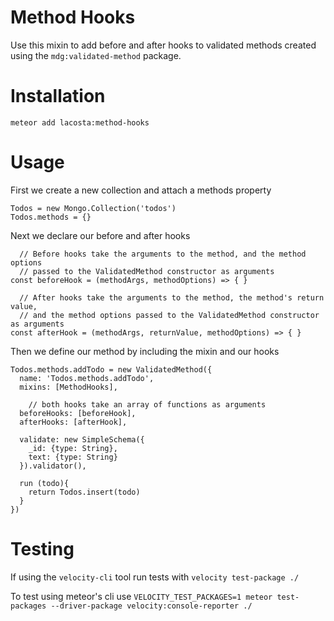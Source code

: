 # Method Hooks

Use this mixin to add before and after hooks to validated methods created using
the `mdg:validated-method` package.

# Installation

`meteor add lacosta:method-hooks`

# Usage

First we create a new collection and attach a methods property

```
Todos = new Mongo.Collection('todos')
Todos.methods = {}
```

Next we declare our before and after hooks

```
  // Before hooks take the arguments to the method, and the method options
  // passed to the ValidatedMethod constructor as arguments
const beforeHook = (methodArgs, methodOptions) => { }

  // After hooks take the arguments to the method, the method's return value,
  // and the method options passed to the ValidatedMethod constructor as arguments
const afterHook = (methodArgs, returnValue, methodOptions) => { }
```

Then we define our method by including the mixin and our hooks

```
Todos.methods.addTodo = new ValidatedMethod({
  name: 'Todos.methods.addTodo',
  mixins: [MethodHooks],

    // both hooks take an array of functions as arguments
  beforeHooks: [beforeHook],
  afterHooks: [afterHook],

  validate: new SimpleSchema({
    _id: {type: String},
    text: {type: String}
  }).validator(),

  run (todo){
    return Todos.insert(todo)
  }
})
```

# Testing

If using the `velocity-cli` tool run tests with `velocity test-package ./`

To test using meteor's cli use `VELOCITY_TEST_PACKAGES=1 meteor test-packages
--driver-package velocity:console-reporter ./`
